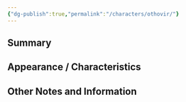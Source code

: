 ```yaml
---
{"dg-publish":true,"permalink":"/characters/othovir/"}
---
```


## Summary


## Appearance / Characteristics


## Other Notes and Information